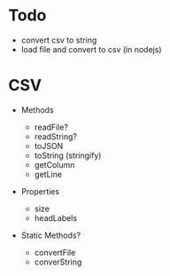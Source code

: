 # Todo

- convert csv to string
- load file and convert to csv (in nodejs)

# CSV

- Methods

  - readFile?
  - readString?
  - toJSON
  - toString (stringify)
  - getColumn
  - getLine

- Properties

  - size
  - headLabels

- Static Methods?

  - convertFile
  - converString
